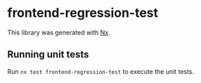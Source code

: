 # frontend-regression-test

This library was generated with [Nx](https://nx.dev).

## Running unit tests

Run `nx test frontend-regression-test` to execute the unit tests.
